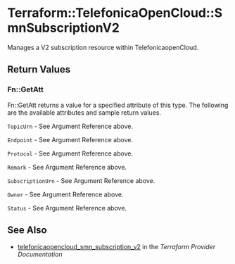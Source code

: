 # Terraform::TelefonicaOpenCloud::SmnSubscriptionV2

Manages a V2 subscription resource within TelefonicaopenCloud.

## Return Values

### Fn::GetAtt

Fn::GetAtt returns a value for a specified attribute of this type. The following are the available attributes and sample return values.

`TopicUrn` - See Argument Reference above.

`Endpoint` - See Argument Reference above.

`Protocol` - See Argument Reference above.

`Remark` - See Argument Reference above.

`SubscriptionUrn` - See Argument Reference above.

`Owner` - See Argument Reference above.

`Status` - See Argument Reference above.

## See Also

* [telefonicaopencloud_smn_subscription_v2](https://www.terraform.io/docs/providers/telefonicaopencloud/r/smn_subscription_v2.html) in the _Terraform Provider Documentation_